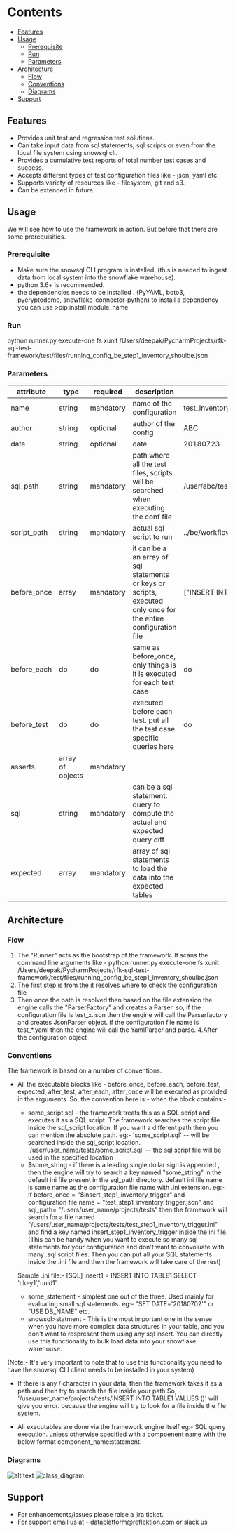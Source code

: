 Contents
=========
 * [Features](#features)
 * [Usage](#usage)
   * [Prerequisite](#prerequisite)
   * [Run](#run)
   * [Parameters](#parameters)
 * [Architecture](#architecture)
   * [Flow](#flow)
   * [Conventions](#conventions)
   * [Diagrams](#diagrams)
 * [Support](#support)
 
   
 
 
 
Features
--------
 
- Provides unit test and regression test solutions.
- Can take input data from sql statements, sql scripts or even from the local file system using snowsql cli.
- Provides a cumulative test reports of total number test cases and success.
- Accepts different types of test configuration files like - json, yaml etc.
- Supports variety of resources like - filesystem, git and s3.
- Can be extended in future. 


Usage
-----

We will see how to use the framework in action. But before that there are some prerequisities.

### Prerequisite
 - Make sure the snowsql CLI program is installed. (this is needed to ingest data from local system into the snowflake warehouse).
 - python 3.6+ is recommended.
 - the dependencies needs to be installed . (PyYAML, boto3, pycryptodome, snowflake-connector-python)
   to install a dependency you can use >pip install module_name

### Run
python runner.py execute-one fs xunit /Users/deepak/PycharmProjects/rfk-sql-test-framework/test/files/running_config_be_step1_inventory_shoulbe.json

### Parameters

|  attribute|type  |required |                description 					                                      |              example |
|-----------|------|---------|-----------------------------------------------------------------------|----------------------|
| name 		|string  |mandatory | name of the configuration | test_inventory_step1 |
|author |string|optional | author of the config | ABC |
|date | string | optional | date | 20180723 |
|sql_path |string | mandatory | path where all the test files, scripts will be searched when executing the conf file | /user/abc/tests |
|script_path | string | mandatory | actual sql script to run | ../be/workflow_step1_inventory_triggers_hourly.sql
| before_once | array| mandatory| it can be a an array of sql statements or keys or scripts, executed only once for the entire configuration file| ["INSERT INTO TABLE1..","$INSERT2"]
| before_each| do | do | same as before_once, only things is it is executed for each test case | do|
| before_test | do | do | executed before each test. put all the test case specific queries here | do |
|asserts | array of objects | mandatory | | |
|sql | string | mandatory | can be a sql statement. query to compute the actual and expected query diff | |
|expected | array | mandatory | array of sql statements to load the data into the expected tables | |


Architecture
------------

### Flow
 1. The "Runner" acts as  the bootstrap of the framework. It scans the command line arguments like - python runner.py execute-one fs xunit /Users/deepak/PycharmProjects/rfk-sql-test-framework/test/files/running_config_be_step1_inventory_shoulbe.json
 2. The first step is from the it resolves where to check the configuration file
 3. Then once the path is resolved then based on the file extension the engine calls the "ParserFactory" and creates a Parser.
 	so, if the configuration file is test_x.json then the engine will call the Parserfactory and creates JsonParser object.
 	if the configuration file name is test_*.yaml then the engine will call the YamlParser and parse.
 4.After the configuration object 
 
### Conventions

The framework is based on a number of conventions.
- All the executable blocks like - before_once, before_each, before_test, expected, after_test, after_each, after_once will be executed as provided in the arguments. So, the convention here is:-
when the block contains:-
    - some_script.sql  - the framework treats this as a SQL script and executes it as a SQL script. The framework searches the script file inside the sql_script location. If you want a different path then you can mention the absolute path.
  eg:- 'some_script.sql'  -- will be searched inside the sql_script location.
       '/user/user_name/tests/some_script.sql' -- the sql script file will be used in the specified location
    - $some_string - if there is a leading single dollar sign is appended , then the engine will try to search a key named "some_string" in the default ini file present in the sql_path directory. default ini file name is same name as the configuration file name with .ini extension.
  eg:- If before_once = "$insert_step1_inventory_trigger" and  
	 	      configuration file name  = "test_step1_inventory_trigger.json" and
	 	      sql_path= "/users/user_name/projects/tests"
	 then the framework will search for a file named "/users/user_name/projects/tests/test_step1_inventory_trigger.ini" and find a key named insert_step1_inventory_trigger inside the ini file.
 (This can be handy when you want to execute so many sql statements for your configuration and don't want to convoluate with many .sql script files. Then you can put all your SQL statements inside the .ini file and then the framework will take care of the rest)
  
  Sample .ini file:-
  [SQL]
  insert1 = INSERT INTO TABLE1 SELECT 'ckey1','uuid1'.
    - some_statement - simplest one out of the three. Used mainly for evaluating small sql statements. eg:- "SET DATE='20180702'" or "USE DB_NAME" etc.
    - snowsql>statment - This is the most important one in the sense when you have more complex data structures in your table, and you don't want to respresent them using any sql insert. You can directly use this functionality to bulk load data into your snowflake warehouse.

 (Note:- It's very important to note that to use this functionality you need to have the snowsql CLI client needs to be installed in your system)

- If there is any / character in your data, then the framework takes it as a path and then try to search the file inside your path.So, '/user/user_name/projects/tests/INSERT INTO TABLE1 VALUES ()' will give you error. because the engine will try to look for a file
inside the file system.

- All executables are done via the framework engine itself eg:- SQL query execution. unless otherwise specified with a compoenent name with the below format component_name:statement.

### Diagrams

![alt text](docs/test_framework_seq_diagram.png "seq diagram")
![class_diagram](docs/test_framework_class_diagram-Page-2.jpg)
 
 Support
 -------
 - For enhancements/issues please raise a jira ticket.
 - For support email us at - dataplatform@reflektion.com or slack us


